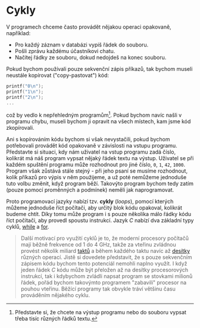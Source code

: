 # Cykly
V programech chceme často provádět nějakou operaci opakovaně, například:
- Pro každý záznam v databázi vypiš řádek do souboru.
- Pošli zprávu každému účastníkovi chatu.
- Načítej řádky ze souboru, dokud nedojdeš na konec souboru.

Pokud bychom používali pouze sekvenční zápis příkazů, tak bychom museli neustále kopírovat
("copy-pastovat") kód:
```c
printf("0\n");
printf("1\n");
printf("2\n");
...
```
což by vedlo k nepřehledným programům[^1]. Pokud bychom navíc našli v programu chybu, museli bychom ji
opravit na všech místech, kam jsme kód zkopírovali.

[^1]: Představte si, že chcete na výstup programu nebo do souboru vypsat třeba tisíc různých řádků textu.

Ani s kopírováním kódu bychom si však nevystačili, pokud bychom potřebovali provádět kód opakovaně
v závislosti na vstupu programu. Představte si situaci, kdy nám uživatel na vstup programu zadá číslo,
kolikrát má náš program vypsat nějaký řádek textu na výstup. Uživatel se při každém spuštění programu
může rozhodnout pro jiné číslo, `0`, `1`, `42`, `1000`. Program však zůstává stále stejný - při jeho
psaní se musíme rozhodnout, kolik příkazů pro výpis v něm použijeme, a už poté nemůžeme jednoduše
tuto volbu změnit, když program běží. Takovýto program bychom tedy zatím (pouze pomocí proměnných a
podmínek) neměli jak naprogramovat. 

Proto programovací jazyky nabízí tzv. **cykly** (*loops*), pomocí kterých můžeme jednoduše říct
počítači, aby určitý blok kódu opakoval, kolikrát budeme chtít. Díky tomu může program i s pouze
několika málo řádky kódu říct počítači, aby provedl spoustu instrukcí. Jazyk *C* nabízí dva základní
typy cyklů, [while](while.md) a [for](for.md).

> Další motivací pro využití cyklů je to, že moderní procesory počítačů mají běžně frekvence od
> 1 do 4 GHz, takže za vteřinu zvládnou provést několik miliard
> [taktů](https://cs.wikipedia.org/wiki/Hodinov%C3%BD_sign%C3%A1l) a během každého taktu navíc až
> [desítky](https://cs.wikipedia.org/wiki/Superskal%C3%A1rn%C3%AD_architektura) různých operací.
> Jistě si dovedete představit, že s pouze sekvenčním zápisem kódu bychom tento potenciál nemohli
> naplno využít. I když jeden řádek *C* kódu může být přeložen až na desítky procesorových instrukcí,
> tak i kdybychom zvládli napsat program se stovkami milionů řádek, pořád bychom takovýmto programem
> "zabavili" procesor na pouhou vteřinu. Běžící programy tak obvykle tráví většinu času prováděním
> nějakého cyklu.
